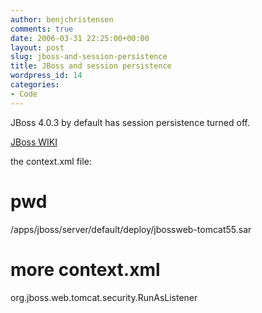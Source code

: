 ```yaml
---
author: benjchristensen
comments: true
date: 2006-03-31 22:25:00+00:00
layout: post
slug: jboss-and-session-persistence
title: JBoss and session persistence
wordpress_id: 14
categories:
- Code
---
```


JBoss 4.0.3 by default has session persistence turned off.

[JBoss WIKI](http://wiki.jboss.org/wiki/Wiki.jsp?page=DisableSessionPersistence)

the context.xml file:

# pwd
/apps/jboss/server/default/deploy/jbossweb-tomcat55.sar
# more context.xml





org.jboss.web.tomcat.security.RunAsListener
